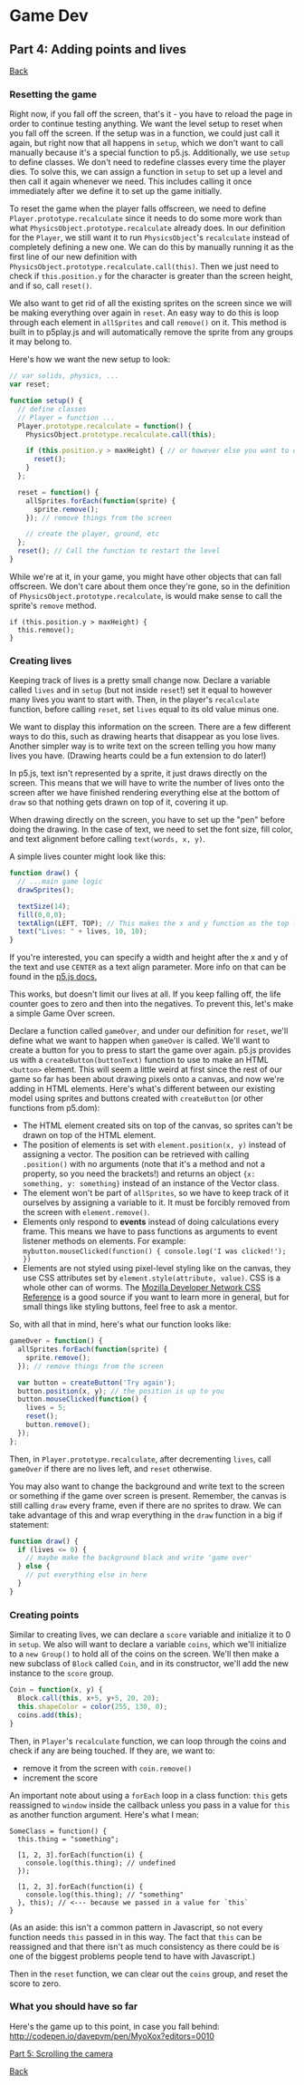 # Game Dev
## Part 4: Adding points and lives
<a href="README.md#instructions">Back</a>

### Resetting the game
Right now, if you fall off the screen, that's it - you have to reload the page in order to continue testing anything. We want the level setup to reset when you fall off the screen. If the setup was in a function, we could just call it again, but right now that all happens in `setup`, which we don't want to call manually because it's a special function to p5.js. Additionally, we use `setup` to define classes. We don't need to redefine classes every time the player dies. To solve this, we can assign a function in `setup` to set up a level and then call it again whenever we need. This includes calling it once immediately after we define it to set up the game initially.

To reset the game when the player falls offscreen, we need to define `Player.prototype.recalculate` since it needs to do some more work than what `PhysicsObject.prototype.recalculate` already does. In our definition for the `Player`, we still want it to run `PhysicsObject`'s `recalculate` instead of completely defining a new one. We can do this by manually running it as the first line of our new definition with `PhysicsObject.prototype.recalculate.call(this)`. Then we just need to check if `this.position.y` for the character is greater than the screen height, and if so, call `reset()`.

We also want to get rid of all the existing sprites on the screen since we will be making everything over again in `reset`. An easy way to do this is loop through each element in `allSprites` and call `remove()` on it. This method is built in to p5play.js and will automatically remove the sprite from any groups it may belong to.

Here's how we want the new setup to look:
```js
// var solids, physics, ...
var reset;

function setup() {
  // define classes
  // Player = function ...
  Player.prototype.recalculate = function() {
    PhysicsObject.prototype.recalculate.call(this);

    if (this.position.y > maxHeight) { // or however else you want to do this check
      reset();
    }
  };

  reset = function() {
    allSprites.forEach(function(sprite) {
      sprite.remove();
    }); // remove things from the screen

    // create the player, ground, etc
  };
  reset(); // Call the function to restart the level
}
```

While we're at it, in your game, you might have other objects that can fall offscreen. We don't care about them once they're gone, so in the definition of `PhysicsObject.prototype.recalculate`, is would make sense to call the sprite's `remove` method. 
```
if (this.position.y > maxHeight) {
  this.remove();
}
```

### Creating lives
Keeping track of lives is a pretty small change now. Declare a variable called `lives` and in `setup` (but not inside `reset`!) set it equal to however many lives you want to start with. Then, in the player's `recalculate` function, before calling `reset`, set `lives` equal to its old value minus one.

We want to display this information on the screen. There are a few different ways to do this, such as drawing hearts that disappear as you lose lives. Another simpler way is to write text on the screen telling you how many lives you have. (Drawing hearts could be a fun extension to do later!)

In p5.js, text isn't represented by a sprite, it just draws directly on the screen. This means that we will have to write the number of lives onto the screen after we have finished rendering everything else at the bottom of `draw` so that nothing gets drawn on top of it, covering it up.

When drawing directly on the screen, you have to set up the "pen" before doing the drawing. In the case of text, we need to set the font size, fill color, and text alignment before calling `text(words, x, y)`.

A simple lives counter might look like this:
```js
function draw() {
  // ...main game logic
  drawSprites();

  textSize(14);
  fill(0,0,0);
  textAlign(LEFT, TOP); // This makes the x and y function as the top left corner of the text
  text("Lives: " + lives, 10, 10);
}
```

If you're interested, you can specify a width and height after the x and y of the text and use `CENTER` as a text align parameter. More info on that can be found in the <a href="http://p5js.org/reference/#/p5/text">p5.js docs.</a>

This works, but doesn't limit our lives at all. If you keep falling off, the life counter goes to zero and then into the negatives. To prevent this, let's make a simple Game Over screen.

Declare a function called `gameOver`, and under our definition for `reset`, we'll define what we want to happen when `gameOver` is called. We'll want to create a button for you to press to start the game over again. p5.js provides us with a `createButton(buttonText)` function to use to make an HTML `<button>` element. This will seem a little weird at first since the rest of our game so far has been about drawing pixels onto a canvas, and now we're adding in HTML elements. Here's what's different between our existing model using sprites and buttons created with `createButton` (or other functions from p5.dom):

- The HTML element created sits on top of the canvas, so sprites can't be drawn on top of the HTML element.
- The position of elements is set with `element.position(x, y)` instead of assigning a vector. The position can be retrieved with calling `.position()` with no arguments (note that it's a method and not a property, so you need the brackets!) and returns an object `{x: something, y: something}` instead of an instance of the Vector class.
- The element won't be part of `allSprites`, so we have to keep track of it ourselves by assigning a variable to it. It must be forcibly removed from the screen with `element.remove()`.
- Elements only respond to **events** instead of doing calculations every frame. This means we have to pass functions as arguments to event listener methods on elements. For example: `mybutton.mouseClicked(function() { console.log('I was clicked!'); })`
- Elements are not styled using pixel-level styling like on the canvas, they use CSS attributes set by `element.style(attribute, value)`. CSS is a whole other can of worms. The <a href='https://developer.mozilla.org/en-US/docs/Web/CSS/Reference'>Mozilla Developer Network CSS Reference</a> is a good source if you want to learn more in general, but for small things like styling buttons, feel free to ask a mentor.

So, with all that in mind, here's what our function looks like:
```js
gameOver = function() {
  allSprites.forEach(function(sprite) {
    sprite.remove();
  }); // remove things from the screen

  var button = createButton('Try again');
  button.position(x, y); // the position is up to you
  button.mouseClicked(function() {
    lives = 5;
    reset();
    button.remove();
  });
};
```

Then, in `Player.prototype.recalculate`, after decrementing `lives`, call `gameOver` if there are no lives left, and `reset` otherwise.

You may also want to change the background and write text to the screen or something if the game over screen is present. Remember, the canvas is still calling `draw` every frame, even if there are no sprites to draw. We can take advantage of this and wrap everything in the `draw` function in a big if statement:
```js
function draw() {
  if (lives <= 0) {
    // maybe make the background black and write 'game over'
  } else {
    // put everything else in here
  }
}
```

### Creating points

Similar to creating lives, we can declare a `score` variable and initialize it to 0 in `setup`. We also will want to declare a variable `coins`, which we'll initialize to a `new Group()` to hold all of the coins on the screen. We'll then make a new subclass of `Block` called `Coin`, and in its constructor, we'll add the new instance to the `score` group.

```js
Coin = function(x, y) {
  Block.call(this, x+5, y+5, 20, 20);
  this.shapeColor = color(255, 130, 0);
  coins.add(this);
}
```

Then, in `Player`'s `recalculate` function, we can loop through the coins and check if any are being touched. If they are, we want to:
- remove it from the screen with `coin.remove()`
- increment the score

An important note about using a `forEach` loop in a class function: `this` gets reassigned to `window` inside the callback unless you pass in a value for `this` as another function argument. Here's what I mean:
```
SomeClass = function() {
  this.thing = "something";

  [1, 2, 3].forEach(function(i) {
    console.log(this.thing); // undefined
  });

  [1, 2, 3].forEach(function(i) {
    console.log(this.thing); // "something"
  }, this); // <--- because we passed in a value for `this`
}
```

(As an aside: this isn't a common pattern in Javascript, so not every function needs `this` passed in in this way. The fact that `this` can be reassigned and that there isn't as much consistency as there could be is one of the biggest problems people tend to have with Javascript.)

Then in the `reset` function, we can clear out the `coins` group, and reset the score to zero.

### What you should have so far
Here's the game up to this point, in case you fall behind: http://codepen.io/davepvm/pen/MyoXox?editors=0010

<a href="part5.md">Part 5: Scrolling the camera</a>

<a href="README.md#instructions">Back</a>
